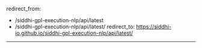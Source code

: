 redirect_from:
  - /siddhi-gpl-execution-nlp/api/latest
  - /siddhi-gpl-execution-nlp/api/latest/
redirect_to: https://siddhi-io.github.io/siddhi-gpl-execution-nlp/api/latest/
---
